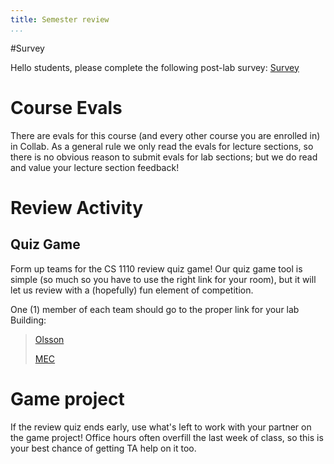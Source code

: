 ```yaml
---
title: Semester review
...
```


#Survey

Hello students, please complete the following post-lab survey:
[Survey](https://www.surveymonkey.com/r/CS1110PostSurveyFall2018)

# Course Evals

There are evals for this course (and every other course you are enrolled in) in Collab.
As a general rule we only read the evals for lecture sections, so there is no obvious reason to submit evals for lab sections;
but we do read and value your lecture section feedback!

# Review Activity

## Quiz Game

Form up teams for the CS 1110 review quiz game!
Our quiz game tool is simple (so much so you have to use the right link for your room),
but it will let us review with a (hopefully) fun element of competition.

One (1) member of each team should go to the proper link for your lab Building:

> [Olsson](https://stardock.cs.virginia.edu/quiz/)
>
> [MEC](https://stardock.cs.virginia.edu/mecquiz/)


# Game project

If the review quiz ends early, use what's left to work with your partner on the game project!
Office hours often overfill the last week of class, so this is your best chance of getting TA help on it too.

